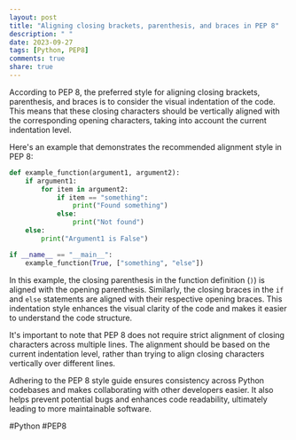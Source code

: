 ```yaml
---
layout: post
title: "Aligning closing brackets, parenthesis, and braces in PEP 8"
description: " "
date: 2023-09-27
tags: [Python, PEP8]
comments: true
share: true
---
```


According to PEP 8, the preferred style for aligning closing brackets, parenthesis, and braces is to consider the visual indentation of the code. This means that these closing characters should be vertically aligned with the corresponding opening characters, taking into account the current indentation level.

Here's an example that demonstrates the recommended alignment style in PEP 8:

```python
def example_function(argument1, argument2):
    if argument1:
        for item in argument2:
            if item == "something":
                print("Found something")
            else:
                print("Not found")
    else:
        print("Argument1 is False")

if __name__ == "__main__":
    example_function(True, ["something", "else"])
```

In this example, the closing parenthesis in the function definition (`)`) is aligned with the opening parenthesis. Similarly, the closing braces in the `if` and `else` statements are aligned with their respective opening braces. This indentation style enhances the visual clarity of the code and makes it easier to understand the code structure.

It's important to note that PEP 8 does not require strict alignment of closing characters across multiple lines. The alignment should be based on the current indentation level, rather than trying to align closing characters vertically over different lines.

Adhering to the PEP 8 style guide ensures consistency across Python codebases and makes collaborating with other developers easier. It also helps prevent potential bugs and enhances code readability, ultimately leading to more maintainable software.

#Python #PEP8